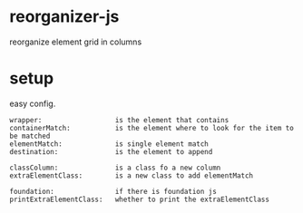 # reorganizer-js
reorganize element grid in columns

# setup

easy config.

``` 
wrapper:                  is the element that contains
containerMatch: 	      is the element where to look for the item to be matched
elementMatch: 	          is single element match
destination:              is the element to append

classColumn: 	          is a class fo a new column
extraElementClass:        is a new class to add elementMatch

foundation:               if there is foundation js
printExtraElementClass:   whether to print the extraElementClass
```
